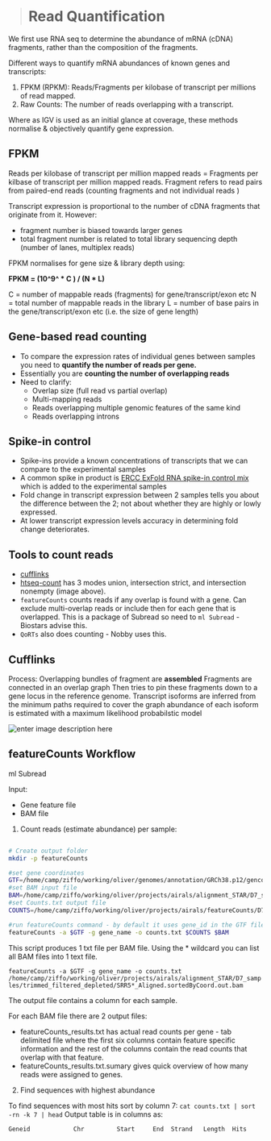 > # Read Quantification
We first use RNA seq to determine the abundance of mRNA (cDNA) fragments, rather than the composition of the fragments. 

Different ways to quantify mRNA abundances of known genes and transcripts:
1.  FPKM (RPKM): Reads/Fragments per kilobase of transcript per millions of read mapped.
2.  Raw Counts: The number of reads overlapping with a transcript.

Where as IGV is used as an initial glance at coverage, these methods normalise & objectively quantify gene expression.


## FPKM
Reads per kilobase of transcript per million mapped reads = Fragments per kilbase of transcript per million mapped reads. Fragment refers to read pairs from paired-end reads (counting fragments and not individual reads )

Transcript expression is proportional to the number of cDNA fragments that originate from it. However:
- fragment number is biased towards larger genes
- total fragment number is related to total library sequencing depth (number of lanes, multiplex reads) 

FPKM normalises for gene size & library depth using:

**FPKM = (10^9^ * C ) / (N * L)**

C = number of mappable reads (fragments) for gene/transcript/exon etc
N = total number of mappable reads in the library
L = number of base pairs in the gene/transcript/exon etc (i.e. the size of gene length) 

## Gene-based read counting
- To compare the expression rates of individual genes between samples you need to **quantify the number of reads per gene.**
- Essentially you are **counting the number of overlapping reads**
- Need to clarify:
	- Overlap size (full read vs partial overlap)
	- Multi-mapping reads
	- Reads overlapping multiple genomic features of the same kind
	- Reads overlapping introns

## Spike-in control

- Spike-ins provide a known concentrations of transcripts that we can compare to the experimental samples
- A common spike in product is [ERCC ExFold RNA spike-in control mix](http://data.biostarhandbook.com/rnaseq/ERCC/ERCC-information.pdf) which is added to the experimental samples
- Fold change in transcript expression between 2 samples tells you about the difference between the 2; not about whether they are highly or lowly expressed.
- At lower transcript expression levels accuracy in determining fold change deteriorates. 

## Tools to count reads

- [cufflinks](http://cole-trapnell-lab.github.io/cufflinks/papers/)
- [htseq-count](http://htseq.readthedocs.io/en/release_0.10.0/index.html) has 3 modes union, intersection strict, and intersection nonempty (image above). 
- `featureCounts` counts reads if any overlap is found with a gene. Can exclude multi-overlap reads or include then for each gene that is overlapped. This is a package of Subread so need to `ml Subread` - Biostars advise this.
- `QoRTs` also does counting - Nobby uses this.


## Cufflinks

Process:
Overlapping bundles of fragment are **assembled**
Fragments are connected in an overlap graph
Then tries to pin these fragments down to a gene locus in the reference genome. 
Transcript isoforms are inferred from the minimum paths required to cover the graph
abundance of each isoform is estimated with a maximum likelihood probabilstic model

![enter image description here](https://media.nature.com/lw926/nature-assets/nbt/journal/v28/n5/images/nbt.1621-F1.jpg)

## featureCounts Workflow
ml Subread

Input:
- Gene feature file
- BAM file 

1. Count reads (estimate abundance) per sample:
```bash

# Create output folder
mkdir -p featureCounts

#set gene coordinates
GTF=/home/camp/ziffo/working/oliver/genomes/annotation/GRCh38.p12/gencode.v28.primary_assembly.annotation.gtf
#set BAM input file
BAM=/home/camp/ziffo/working/oliver/projects/airals/alignment_STAR/D7_samples/trimmed_filtered_depleted/SRR5483788_Aligned.sortedByCoord.out.bam
#set Counts.txt output file
COUNTS=/home/camp/ziffo/working/oliver/projects/airals/featureCounts/D7_samples/counts_SRR5483788.txt

#run featureCounts command - by default it uses gene_id in the GTF file. Override this with gene_name attribute.
featureCounts -a $GTF -g gene_name -o counts.txt $COUNTS $BAM
```
This script produces 1 txt file per BAM file.
Using the * wildcard you can list all BAM files into 1 text file.

`featureCounts -a $GTF -g gene_name -o counts.txt /home/camp/ziffo/working/oliver/projects/airals/alignment_STAR/D7_samples/trimmed_filtered_depleted/SRR5*_Aligned.sortedByCoord.out.bam`

The output file contains a column for each sample. 

For each BAM file there are 2 output files:
- featureCounts_results.txt has actual read counts per gene - tab delimited file where the first six columns contain feature specific information and the rest of the columns contain the read counts that overlap with that feature.
- featureCounts_results.txt.sumary gives quick overview of how many reads were assigned to genes. 

2. Find sequences with highest abundance

To find sequences with most hits sort by column 7: `cat counts.txt | sort -rn -k 7 | head`
Output table is in columns as:
```
Geneid            Chr         Start     End  Strand   Length  Hits
```
<!--stackedit_data:
eyJoaXN0b3J5IjpbLTExNzkxNTE4MzksNjMzOTMwNjA1LC02MT
k1NzU4OCw2MDQ2MDA0NTUsMTU3NDE4ODE1NCwtNjQ2Njk0NDk0
XX0=
-->